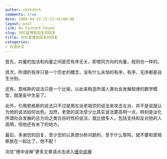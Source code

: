 ```yaml
---
author: chzhshch
comments: true
date: 2006-04-22 22:12:41+00:00
layout: post
link: No Content Found
slug: 对红星博友回复的回复
title: 对红星博友回复的回复
categories:
- 白话杂文
---
```


			

首先，向量的加法和向量之间是否有序无关，即使同方向的向量，规则也一样的。







其次，所谓的有序只是一个历史的概念，没有什么永恒的有序，有序、无序都是自生分别。







还有，恩格斯的说法只是一个比喻，以此来构造所谓人类社会发展规律的数学模型，就是妄中生妄了。







此外，引用恩格斯的说法只不过是用左派老祖宗的说法来攻击左派，并不是说就认为他的说法如何出色。当然，老恩的说法至少比其实说法要高明一点，特别是淡化所谓社会发展的总方向之类合目的性的说法，就比很多人，包括支持和反对他的人高明，但他还有未了的地方。







最后，多谢您的回复，至少您的认真想分析问题的，至于什么黎鸣，就不要和恩格斯放在一起比了，他不配！












浏览“缠中说禅”更多文章请点击进入[缠中说禅](http://blog.sina.com.cn/m/chzhshch)



